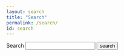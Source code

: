 ```yaml
---
layout: search
title: "Search"
permalink: /search/
id: search
---
```


<form action="/pheniqs/search" method="get">
  <label for="search-box">Search</label>
  <input type="text" id="search-box" name="query">
  <input type="submit" value="search">
</form>

<ul id="search-results"></ul>

<script>
  window.store = {
    {% for page in site.pages %}
        "{{ page.url | slugify }}": {
          "url": "{{ page.url | xml_escape }}",
          "title": "{{ page.title | xml_escape }}",
          "content": {{ page.content | strip_html | strip_newlines | | remove:'"' | jsonify }}
        }
      {% unless forloop.last %},{% endunless %}
    {% endfor %}
  };
</script>
<script src="/pheniqs/js/lunr.min.js"></script>
<script src="/pheniqs/js/search.js"></script>
